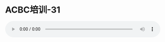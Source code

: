 # ACBC培训-31

<audio style="width: 100%;" preload="false" controls controlslist="nodownload"><source src="//cdn.simai.ml/audio/mp3/old/12129.mp3" type="audio/mpeg">Your browser does not support the audio element.</audio>


